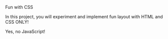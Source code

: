 Fun with CSS

In this project, you will experiment and implement fun layout with HTML and CSS ONLY!

Yes, no JavaScript!
